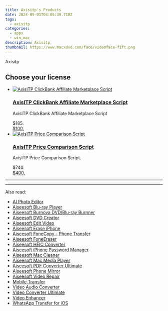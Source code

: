 ```yaml
---
title: Axisitp's Products
date: 2024-09-01T04:05:39.710Z
tags: 
  - axisitp
categories: 
  - apps
  - win,mac
description: Axisitp
thumbnail: https://www.macxdvd.com/face/videoface-fift.png
---
```


Axisitp

<!--__INIT__BEGIN__TAG__PRODUCTS__LIST__-->
<!--__INIT__END__TAG__PRODUCTS__LIST__-->

<!--__INIT__BEGIN__TAG__FEED_PRODUCTS__LIST__-->
## Choose your license

<div class="home-content-container">
  <ul class="home-article-list">
    <li class="home-article-item flex flex-row feedProduct">
      <div class="basis-1/3 lg:basis-1/4 xl:basis-1/5 relative flex justify-center items-center overflow-hidden">
                <a href="https://secure.2checkout.com/order/cart.php?PRODS=28398509&amp;QTY=1&amp;AFFILIATE=108875" class="w-24 h-24 md:w-28 md:h-28 lg:w-32 lg:h-32 xl:w-42 xl:h-42 max-w-24 max-h-24 md:max-w-28 md:max-h-28 lg:max-w-32 lg:max-h-32 xl:max-w-42 xl:max-h-42 -pt-2">
          <img src="https://secure.2checkout.com/images/merchant/703e14830c7fdd0f1ba71ed3122d503c/products/axisitp-clickbank-affiliate-marketplace-script.jpg" alt="AxisITP ClickBank Affiliate Marketplace Script" class="relative w-full h-full rounded-full object-cover dark:brightness-75 -mt-4 p-4">
        </a>
              </div>
      <div class="flex flex-col gap-5 px-7 pb-7 basis-2/3 lg:basis-3/4 xl:basis-4/5  pt-5">
        <h3 class="home-article-title"><a href="https://secure.2checkout.com/order/cart.php?PRODS=28398509&amp;QTY=1&amp;AFFILIATE=108875">AxisITP ClickBank Affiliate Marketplace Script</a></h3>
        <div class="home-article-content markdown-body">
                  <html><head></head><body><p>AxisITP ClickBank Affiliate Marketplace Script</p></body></html>                </div>
        <div class="flex flex-row feedProduct-Price">
          <div class="feedProduct-Price--Old">
            <span class="feedProduct-Price--Currency">$</span>185<span class="feedProduct-Price--Cents">.</span>
          </div>
          <div class="">
            <a href="https://secure.2checkout.com/order/cart.php?PRODS=28398509&amp;QTY=1&amp;AFFILIATE=108875">
            <span class="feedProduct-Price--Currency">$</span>100<span class="feedProduct-Price--Cents">.</span>
            </a>
          </div>
        </div>
      </div>
    </li>
    <li class="home-article-item flex flex-row feedProduct">
      <div class="basis-1/3 lg:basis-1/4 xl:basis-1/5 relative flex justify-center items-center overflow-hidden">
                <a href="https://secure.2checkout.com/order/cart.php?PRODS=28219270&amp;QTY=1&amp;AFFILIATE=108875" class="w-24 h-24 md:w-28 md:h-28 lg:w-32 lg:h-32 xl:w-42 xl:h-42 max-w-24 max-h-24 md:max-w-28 md:max-h-28 lg:max-w-32 lg:max-h-32 xl:max-w-42 xl:max-h-42 -pt-2">
          <img src="https://secure.2checkout.com/images/merchant/703e14830c7fdd0f1ba71ed3122d503c/products/axisitp-price-comparison-script.jpg" alt="AxisITP Price Comparison Script" class="relative w-full h-full rounded-full object-cover dark:brightness-75 -mt-4 p-4">
        </a>
              </div>
      <div class="flex flex-col gap-5 px-7 pb-7 basis-2/3 lg:basis-3/4 xl:basis-4/5  pt-5">
        <h3 class="home-article-title"><a href="https://secure.2checkout.com/order/cart.php?PRODS=28219270&amp;QTY=1&amp;AFFILIATE=108875">AxisITP Price Comparison Script</a></h3>
        <div class="home-article-content markdown-body">
                  <html><head></head><body><p>AxisITP Price Comparison Script.</p></body></html>                </div>
        <div class="flex flex-row feedProduct-Price">
          <div class="feedProduct-Price--Old">
            <span class="feedProduct-Price--Currency">$</span>740<span class="feedProduct-Price--Cents">.</span>
          </div>
          <div class="">
            <a href="https://secure.2checkout.com/order/cart.php?PRODS=28219270&amp;QTY=1&amp;AFFILIATE=108875">
            <span class="feedProduct-Price--Currency">$</span>400<span class="feedProduct-Price--Cents">.</span>
            </a>
          </div>
        </div>
      </div>
    </li>
  </ul>
</div>

<hr><!--__INIT__END__TAG__FEED_PRODUCTS__LIST__-->


<hr>



<span class="atpl-alsoreadstyle">Also read:</span>
<div><ul>
<li><a href="https://tools.techidaily.com/aiseesoft/ai-photo-editor/"><u>AI Photo Editor</u></a></li>
<li><a href="https://tools.techidaily.com/aiseesoft/blu-ray-player/"><u>Aiseesoft Blu-ray Player</u></a></li>
<li><a href="https://tools.techidaily.com/aiseesoft/burnova/"><u>Aiseesoft Burnova DVD/Blu-ray Burnner</u></a></li>
<li><a href="https://tools.techidaily.com/aiseesoft/dvd-creator/"><u>Aiseesoft DVD Creator</u></a></li>
<li><a href="https://tools.techidaily.com/aiseesoft/edit-video/"><u>Aiseesoft Edit Video</u></a></li>
<li><a href="https://tools.techidaily.com/aiseesoft/erase-iphone/"><u>Aiseesoft Erase iPhone</u></a></li>
<li><a href="https://tools.techidaily.com/aiseesoft/phone-transfer/"><u>Aiseesoft FoneCopy - Phone Transfer</u></a></li>
<li><a href="https://tools.techidaily.com/aiseesoft/fone-eraser/"><u>Aiseesoft FoneEraser</u></a></li>
<li><a href="https://tools.techidaily.com/aiseesoft/free-heic-converter/"><u>Aiseesoft HEIC Converter</u></a></li>
<li><a href="https://tools.techidaily.com/aiseesoft/iphone-password-manager/"><u>Aiseesoft iPhone Password Manager</u></a></li>
<li><a href="https://tools.techidaily.com/aiseesoft/mac-cleaner/"><u>Aiseesoft Mac Cleaner</u></a></li>
<li><a href="https://tools.techidaily.com/aiseesoft/media-player/"><u>Aiseesoft Mac Media Player</u></a></li>
<li><a href="https://tools.techidaily.com/aiseesoft/pdf-converter-ultimate/"><u>Aiseesoft PDF Converter Ultimate</u></a></li>
<li><a href="https://tools.techidaily.com/aiseesoft/phone-mirror/"><u>Aiseesoft Phone Mirror</u></a></li>
<li><a href="https://tools.techidaily.com/aiseesoft/video-repair/"><u>Aiseesoft Video Repair</u></a></li>
<li><a href="https://tools.techidaily.com/aiseesoft/mobile-transfer/"><u>Mobile Transfer</u></a></li>
<li><a href="https://tools.techidaily.com/aiseesoft/audio-converter/"><u>Video Audio Converter</u></a></li>
<li><a href="https://tools.techidaily.com/aiseesoft/video-converter-ultimate/"><u>Video Converter Ultimate</u></a></li>
<li><a href="https://tools.techidaily.com/aiseesoft/video-enhancer/"><u>Video Enhancer</u></a></li>
<li><a href="https://tools.techidaily.com/aiseesoft/whatsapp-transfer-for-ios/"><u>WhatsApp Transfer for iOS</u></a></li>
</ul></div>

<ins class="adsbygoogle"
      style="display:block"
      data-ad-client="ca-pub-7571918770474297"
      data-ad-slot="8358498916"
      data-ad-format="auto"
      data-full-width-responsive="true"></ins>